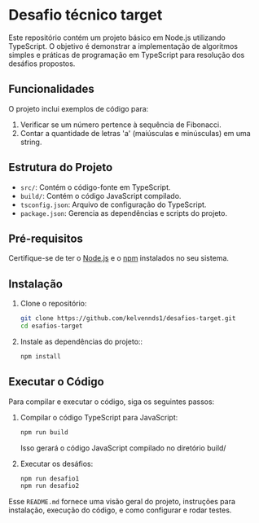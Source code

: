 # Desafio técnico target

Este repositório contém um projeto básico em Node.js utilizando TypeScript. O objetivo é demonstrar a implementação de algoritmos simples e práticas de programação em TypeScript para resolução dos desáfios propostos.

## Funcionalidades

O projeto inclui exemplos de código para:
1. Verificar se um número pertence à sequência de Fibonacci.
2. Contar a quantidade de letras 'a' (maiúsculas e minúsculas) em uma string.

## Estrutura do Projeto

- `src/`: Contém o código-fonte em TypeScript.
- `build/`: Contém o código JavaScript compilado.
- `tsconfig.json`: Arquivo de configuração do TypeScript.
- `package.json`: Gerencia as dependências e scripts do projeto.

## Pré-requisitos

Certifique-se de ter o [Node.js](https://nodejs.org/) e o [npm](https://www.npmjs.com/) instalados no seu sistema.

## Instalação

1. Clone o repositório:

   ```bash
   git clone https://github.com/kelvennds1/desafios-target.git
   cd esafios-target
2. Instale as dependências do projeto::

   ```bash
   npm install
   ```

## Executar o Código

Para compilar e executar o código, siga os seguintes passos:

1. Compilar o código TypeScript para JavaScript:
   ```bash
   npm run build
   ```
   Isso gerará o código JavaScript compilado no diretório build/
2. Executar os desáfios:

   ```bash
   npm run desafio1
   npm run desafio2
   ```


Esse `README.md` fornece uma visão geral do projeto, instruções para instalação, execução do código, e como configurar e rodar testes. 